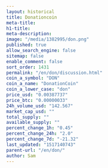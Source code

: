 ```yaml
---
layout: historical
title: Donationcoin
meta-title: 
h1-title: 
meta-description: 
image: "/media/1382995/don.png"
published: true
allow_search_engine: false
sitemap: false
enable_comment: false
sort_order: 1431
permalink: "/en/don/discussion.html"
coin_a_symbol: "DON"
coin_a_name: "DonationCoin"
coin_a_lower_case: "don"
price_usd: "0.00387737"
price_btc: "0.00000033"
24h_volume_usd: "142.567"
market_cap_usd: ""
total_supply: ""
available_supply: ""
percent_change_1h: "0.45"
percent_change_24h: "2.0"
percent_change_7d: "-21.32"
last_updated: "1517140743"
parent-url: "/en/don/"
author: Sam
---
```


